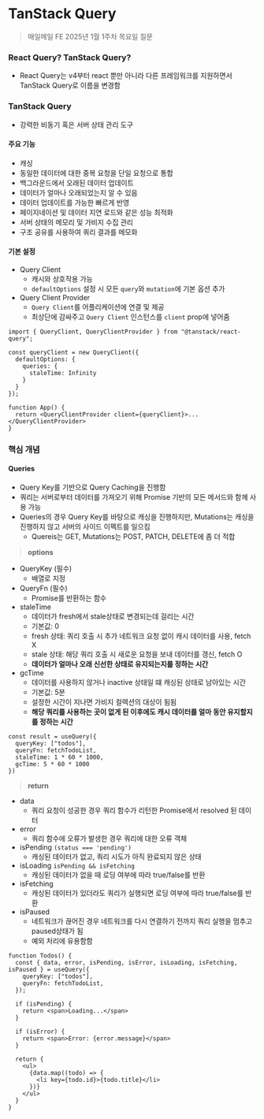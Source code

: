 # TanStack Query

> 매일메일 FE 2025년 1월 1주차 목요일 질문

### React Query? TanStack Query?

- React Query는 v4부터 react 뿐만 아니라 다른 프레임워크를 지원하면서 TanStack Query로 이름을 변경함

### TanStack Query

- 강력한 비동기 혹은 서버 상태 관리 도구

#### 주요 기능

- 캐싱
- 동일한 데이터에 대한 중복 요청을 단일 요청으로 통합
- 백그라운드에서 오래된 데이터 업데이트
- 데이터가 얼마나 오래되었는지 알 수 있음
- 데이터 업데이트를 가능한 빠르게 반영
- 페이지네이션 및 데이터 지연 로드와 같은 성능 최적화
- 서버 상태의 메모리 및 가비지 수집 관리
- 구조 공유를 사용하여 쿼리 결과를 메모화

#### 기본 설정

- Query Client
  - 캐시와 상호작용 가능
  - `defaultOptions` 설정 시 모든 `query`와 `mutation`에 기본 옵션 추가
- Query Client Provider
  - `Query Client`를 어플리케이션에 연결 및 제공
  - 최상단에 감싸주고 `Query Client` 인스턴스를 `client` prop에 넣어줌

```
import { QueryClient, QueryClientProvider } from "@tanstack/react-query";

const queryClient = new QueryClient({
  defaultOptions: {
    queries: {
      staleTime: Infinity
    }
  }
});

function App() {
  return <QueryClientProvider client={queryClient}>...</QueryClientProvider>
}
```

### 핵심 개념

#### Queries

- Query Key를 기반으로 Query Caching을 진행함
- 쿼리는 서버로부터 데이터를 가져오기 위해 Promise 기반의 모든 메서드와 함께 사용 가능
- Queries의 경우 Query Key를 바탕으로 캐싱을 진행하지만, Mutations는 캐싱을 진행하지 않고 서버의 사이드 이펙트를 일으킴
  - Quereis는 GET, Mutations는 POST, PATCH, DELETE에 좀 더 적합

> **options**

- QueryKey (필수)
  - 배열로 지정
- QueryFn (필수)
  - Promise를 반환하는 함수
- staleTime
  - 데이터가 fresh에서 stale상태로 변경되는데 걸리는 시간
  - 기본값: 0
  - fresh 상태: 쿼리 호출 시 추가 네트워크 요청 없이 캐시 데이터를 사용, fetch X
  - stale 상태: 해당 쿼리 호출 시 새로운 요청을 보내 데이터를 갱신, fetch O
  - **데이터가 얼마나 오래 신선한 상태로 유지되는지를 정하는 시간**
- gcTime
  - 데이터를 사용하지 않거나 inactive 상태일 떄 캐싱된 상태로 남아있는 시간
  - 기본값: 5분
  - 설정한 시간이 지나면 가비지 컬렉션의 대상이 됨됨
  - **해당 쿼리를 사용하는 곳이 없게 된 이후에도 캐시 데이터를 얼마 동안 유지할지를 정하는 시간**

```
const result = useQuery({
  queryKey: ["todos"],
  queryFn: fetchTodoList,
  staleTime: 1 * 60 * 1000,
  gcTime: 5 * 60 * 1000
})
```

> **return**

- data
  - 쿼리 요청이 성공한 경우 쿼리 함수가 리턴한 Promise에서 resolved 된 데이터
- error
  - 쿼리 함수에 오류가 발생한 경우 쿼리에 대한 오류 객체
- isPending `(status === 'pending')`
  - 캐싱된 데이터가 없고, 쿼리 시도가 아직 완료되지 않은 상태
- isLoading `isPending && isFetching`
  - 캐싱된 데이터가 없을 때 로딩 여부에 따라 true/false를 반환
- isFetching
  - 캐싱된 데이터가 있더라도 쿼리가 실행되면 로딩 여부에 따라 true/false를 반환
- isPaused
  - 네트워크가 끊어진 경우 네트워크를 다시 연결하기 전까지 쿼리 실행을 멈추고 paused상태가 됨
  - 예외 처리에 유용함함

```
function Todos() {
  const { data, error, isPending, isError, isLoading, isFetching, isPaused } = useQuery({
    queryKey: ["todos"],
    queryFn: fetchTodoList,
  });

  if (isPending) {
    return <span>Loading...</span>
  }

  if (isError) {
    return <span>Error: {error.message}</span>
  }

  return {
    <ul>
      {data.map((todo) => {
        <li key={todo.id}>{todo.title}</li>
      })}
    </ul>
  }
}
```
